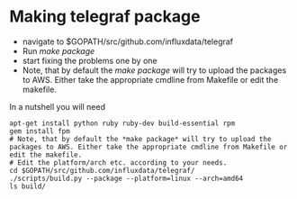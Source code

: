 # Making telegraf package

* navigate to $GOPATH/src/github.com/influxdata/telegraf
* Run *make package*
* start fixing the problems one by one
* Note, that by default the *make package* will try to upload the packages to AWS. Either take the appropriate cmdline from Makefile or edit the makefile.

In a nutshell you will need
```
apt-get install python ruby ruby-dev build-essential rpm
gem install fpm
# Note, that by default the *make package* will try to upload the packages to AWS. Either take the appropriate cmdline from Makefile or edit the makefile.
# Edit the platform/arch etc. according to your needs.
cd $GOPATH/src/github.com/influxdata/telegraf/
./scripts/build.py --package --platform=linux --arch=amd64
ls build/
```
